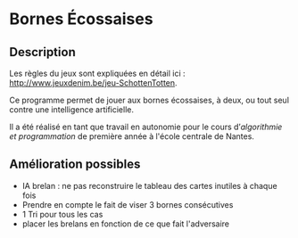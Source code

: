 Bornes Écossaises
=================

Description
-----------

Les règles du jeux sont expliquées en détail ici : http://www.jeuxdenim.be/jeu-SchottenTotten.

Ce programme permet de jouer aux bornes écossaises, à deux, ou tout seul contre une intelligence artificielle.

Il a été réalisé en tant que travail en autonomie pour le cours d’*algorithmie et programmation* de première année à l'école centrale de Nantes.

Amélioration possibles
----------------------
  - IA brelan : ne pas reconstruire le tableau des cartes inutiles à chaque fois
  - Prendre en compte le fait de viser 3 bornes consécutives
  - 1 Tri pour tous les cas
  - placer les brelans en fonction de ce que fait l'adversaire
